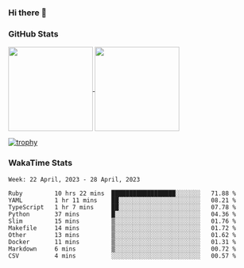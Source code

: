 ### Hi there 👋

### GitHub Stats

<a href="https://github.com/anuraghazra/github-readme-stats">
  <img align="center" height="170px" src="https://github-readme-stats.vercel.app/api/top-langs/?username=tksfjt1024&layout=compact&count_private=true&show_icons=true&show_icons=true&theme=graywhite" />
</a>
<a href="https://github.com/anuraghazra/github-readme-stats">
  <img align="center" height="170px" src="https://github-readme-stats.vercel.app/api?username=tksfjt1024&count_private=true&show_icons=true&show_icons=true&theme=graywhite" />
</a>

[![trophy](https://github-profile-trophy.vercel.app/?username=tksfjt1024)](https://github.com/ryo-ma/github-profile-trophy)

### WakaTime Stats

<!--START_SECTION:waka-->
```text
Week: 22 April, 2023 - 28 April, 2023

Ruby         10 hrs 22 mins  ██████████████████░░░░░░░   71.88 % 
YAML         1 hr 11 mins    ██░░░░░░░░░░░░░░░░░░░░░░░   08.21 % 
TypeScript   1 hr 7 mins     ██░░░░░░░░░░░░░░░░░░░░░░░   07.78 % 
Python       37 mins         █░░░░░░░░░░░░░░░░░░░░░░░░   04.36 % 
Slim         15 mins         ▒░░░░░░░░░░░░░░░░░░░░░░░░   01.76 % 
Makefile     14 mins         ▒░░░░░░░░░░░░░░░░░░░░░░░░   01.72 % 
Other        13 mins         ▒░░░░░░░░░░░░░░░░░░░░░░░░   01.62 % 
Docker       11 mins         ▒░░░░░░░░░░░░░░░░░░░░░░░░   01.31 % 
Markdown     6 mins          ▒░░░░░░░░░░░░░░░░░░░░░░░░   00.72 % 
CSV          4 mins          ░░░░░░░░░░░░░░░░░░░░░░░░░   00.57 % 
```
<!--END_SECTION:waka-->
